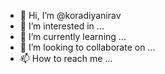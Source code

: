 - 👋 Hi, I’m @koradiyanirav
- 👀 I’m interested in ...
- 🌱 I’m currently learning ...
- 💞️ I’m looking to collaborate on ...
- 📫 How to reach me ...

<!---
koradiyanirav is a ✨ special ✨ repository because its `README.md` (this file) appears on your GitHub profile.
You can click the Preview link to take a look at your changes.
--->
